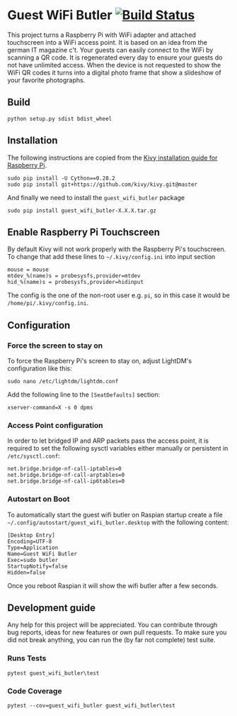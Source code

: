 # Guest WiFi Butler [![Build Status](https://travis-ci.com/r0binary/guest-wifi-butler.svg?branch=master)](https://travis-ci.com/r0binary/guest-wifi-butler)

This project turns a Raspberry Pi with WiFi adapter and attached touchscreen into a WiFi access
point. It is based on an idea from the german IT magazine c't. Your guests can easily connect to the
WiFi by scanning a QR code. It is regenerated every day to ensure your guests do not have unlimited
access. When the device is not requested to show the WiFi QR codes it turns into a digital photo
frame that show a slideshow of your favorite photographs.

## Build

    python setup.py sdist bdist_wheel

## Installation

The following instructions are copied from the [Kivy
installation guide for Raspberry Pi](https://kivy.org/docs/installation/installation-rpi.html).

    sudo pip install -U Cython==0.28.2
    sudo pip install git+https://github.com/kivy/kivy.git@master

And finally we need to install the `guest_wifi_butler` package

    sudo pip install guest_wifi_butler-X.X.X.tar.gz

## Enable Raspberry Pi Touchscreen

By default Kivy will not work properly with the Raspberry Pi's touchscreen.
To change that add these lines to `~/.kivy/config.ini` into input section

    mouse = mouse
    mtdev_%(name)s = probesysfs,provider=mtdev
    hid_%(name)s = probesysfs,provider=hidinput

The config is the one of the non-root user e.g. `pi`, so in this case it 
would be `/home/pi/.kivy/config.ini`.

## Configuration

### Force the screen to stay on

To force the Raspberry Pi's screen to stay on, adjust LightDM's
configuration like this:

    sudo nano /etc/lightdm/lightdm.conf

Add the following line to the `[SeatDefaults]` section:

    xserver-command=X -s 0 dpms

### Access Point configuration

In order to let bridged IP and ARP packets pass the access point, it is
required to set the following sysctl variables either manually or persistent
in `/etc/sysctl.conf`:

    net.bridge.bridge-nf-call-iptables=0
    net.bridge.bridge-nf-call-arptables=0
    net.bridge.bridge-nf-call-ip6tables=0

### Autostart on Boot

To automatically start the guest wifi butler on Raspian startup create a file `~/.config/autostart/guest_wifi_butler.desktop` with the following content: 

    [Desktop Entry]
    Encoding=UTF-8
    Type=Application
    Name=Guest WiFi Butler
    Exec=sudo butler
    StartupNotify=false
    Hidden=false

Once you reboot Raspian it will show the wifi butler after a few seconds.

## Development guide

Any help for this project will be appreciated. You can contribute through
bug reports, ideas for new features or own pull requests. To make sure you
did not break anything, you can run the (by far not complete) test suite.

### Runs Tests

    pytest guest_wifi_butler\test

### Code Coverage

    pytest --cov=guest_wifi_butler guest_wifi_butler\test